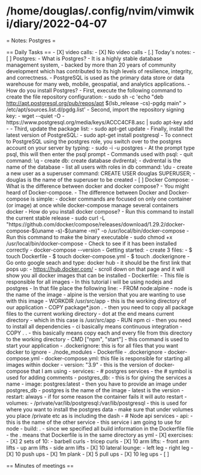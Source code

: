 # /home/douglas/.config/nvim/vimwiki/diary/2022-04-07

= Notes: Postgres =

== Daily Tasks ==
        - [X] video calls:
                - [X] No video calls
        - [.] Today's notes:
								- [ ] Postgres:
												- What is Postgres? 
																- It is a highly stable database management system, 
																- backed by more than 20 years of community development which has contributed to its high levels of resilience, integrity, and correctness. 
																- PostgreSQL is used as the primary data store or data warehouse for many web, mobile, geospatial, and analytics applications.
												- How do you install Postgres?
																- First, execute the following command to create the file repository configuration:
																				- sudo sh -c 'echo "deb http://apt.postgresql.org/pub/repos/apt $(lsb_release -cs)-pgdg main" > /etc/apt/sources.list.d/pgdg.list'
																- Second, import the repository signing key:
																				- wget --quiet -O - https://www.postgresql.org/media/keys/ACCC4CF8.asc | sudo apt-key add -
																- Third, update the package list:
																				- sudo apt-get update
																- Finally, install the latest version of PostgreSQL:
																				- sudo apt-get install postgresql
												- To connect to PostgreSQL using the postgres role, you switch over to the postgres account on your server by typing:
																- sudo -i -u postgres
																- At the prompt type psql, this will then enter the psql prompt
												- Commands used with psql:
																- quit command: \q
																- create db: create database dvdrental;
																				- dvdrental is the name of the database
																- list all users with roles in db command: \du
																- create a new user as a superuser command: CREATE USER douglas SUPERUSER;
																				- douglas is the name of the superuser to be created
                - [ ] Docker Compose:
												- What is the difference between docker and docker compose?
																- You might heard of Docker-compose. 
																- The difference between Docker and Docker-compose is simple: 
																- docker commands are focused on only one container (or image) at once while docker-compose manage several containers docker
												- How do you install docker compose?
																- Run this command to install the current stable release
																				- sudo curl -L "https://github.com/docker/compose/releases/download/1.29.2/docker-compose-$(uname -s)-$(uname -m)" -o /usr/local/bin/docker-compose
																- Run this command to make the binary executable
																				- sudo chmod +x /usr/local/bin/docker-compose
																- Check to see if it has been installed correctly
																				- docker-compose --version
												- Getting started:
																- create 3 files:
																				- $ touch Dockerfile
																				- $ touch docker-compose.yml
																				- $ touch .dockerignore
																- Go onto google seach and type: docker hub
																- it should be the first link that pops up:
																				- https://hub.docker.com/
																- scroll down on that page and it will show you all docker images that can be installed
																- Dockerfile:
																				- This file is responsible for all images
																				- In this tutorial i will be using nodejs and postgres
																				- In that file place the following line:
																								- FROM node:alpine
																												- node is the name of the image
																												- alpine is the version that you are wanting to use with this image
																								- WORKDIR		/usr/src/app
																												- this is the working directory of our application
																								- COPY package*.json .
																												- then you need to copy all package files to the current working directory
																												- dot at the end means current directory
																												- which in this case is /usr/src/app
																								- RUN npm ci
																												- then you need to install all dependencies
																												- ci basically means continuous integration
																								- COPY . .
																												- this basically means copy each and every file from this directory to the working directory
																								- CMD ["npm", "start"]
																												- this command is used to start your application
																- .dockerignore: this is for all files that you want docker to ignore
																				- ./node_modules
																				- Dockerfile
																				- .dockerignore
																				- docker-compose.yml
																- docker-compose.yml: this file is responsible for starting all images within docker
																				- version: "3.9"
																								- this is the version of docker-compose that I am using
																				- services:
																								- # postgres services
																												- the # symbol is used for adding comments
																								- postgres_db:
																												- this is for giving the services a name
																												- image: postgres:latest
																																- then you have to provide an image under postgres_db
																																- postgres is the name of the image
																																- latest is the version
																												- restart: always
																																- if for some reason the container fails it will auto restart
																												- volumes:
																																- /private/var/lib/postgresql:/var/lib/postgresql
																																- this is used for where you want to install the postgres data
																																- make sure that under volumes you place /private etc as is including the dash
																								- # Node api services
																								- api:
																												- this is the name of the other service
																												- this service i am going to use for node
																												- build: .
																																- since we specified all build information in the Dockerfile file
																																- the . means that Dockerfile is in the same directory as yml
								- [X] exercises:
												- [X] 2 sets of 10:
																- barbell curls
																- tricep curls
												- [X] 10 arm lifts:
																- front arm lifts
																- up arm lifts
																- side arm lifts
												- [X] 10 lateral lounge:
																- left leg
																- right leg
												- [X] 10 push ups
												- [X] 1m plank
												- [X] 5 pull ups
												- [X] 10 leg ups
        - [ ] 

== Minutes of meetings ==

